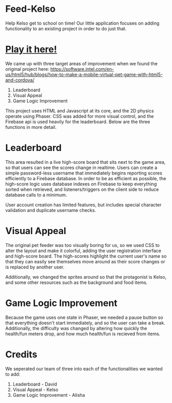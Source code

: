# Feed-Kelso

Help Kelso get to school on time! Our little application focuses on adding functionality to an existing project in order to do just that.

# [Play it here!](https://davealdon.github.io/Feed-Kelso/)

We came up with three target areas of improvement when we found the original project here:
https://software.intel.com/en-us/html5/hub/blogs/how-to-make-a-mobile-virtual-pet-game-with-html5-and-cordova/

1. Leaderboard
2. Visual Appeal
3. Game Logic Improvement

This project uses HTML and Javascript at its core, and the 2D physics operate using Phaser. CSS was added for more visual control, and the Firebase api is used heavily for the leaderboard. Below are the three functions in more detail.

# Leaderboard

This area resulted in a live high-score board that sits next to the game area, so that users can see the scores change in realtime. Users can create a simple password-less username that immediately begins reporting scores efficiently to a Firebase database. In order to be as efficient as possible, the high-score logic uses database indexes on Firebase to keep everything sorted when retrieved, and listeners/triggers on the client side to reduce database calls to a minimum.

User account creation has limited features, but includes special character validation and duplicate username checks.

# Visual Appeal

The original pet feeder was too visually boring for us, so we used CSS to alter the layout and make it colorful, adding the user registration interface and high-score board. The high-scores highlight the current user's name so that they can easily see themselves move around as their score changes or is replaced by another user.

Additionally, we changed the sprites around so that the protagonist is Kelso, and some other resources such as the background and food items.

# Game Logic Improvement

Because the game uses one state in Phaser, we needed a pause button so that everything doesn't start immediately, and so the user can take a break. Additionally, the difficulty was changed by altering how quickly the health/fun meters drop, and how much health/fun is recieved from items.

# Credits

We seperated our team of three into each of the functionalities we wanted to add:
1. Leaderboard - David
2. Visual Appeal - Kelso
3. Game Logic Improvement - Alisha
